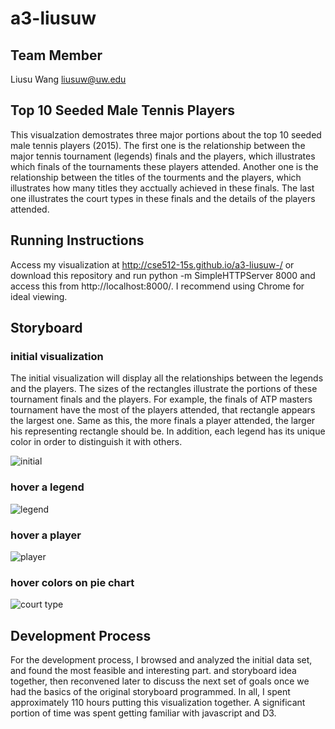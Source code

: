 # a3-liusuw

## Team Member

Liusu Wang liusuw@uw.edu

## Top 10 Seeded Male Tennis Players

This visualzation demostrates three major portions about the top 10 seeded male tennis players (2015). The first one is the relationship between the major tennis tournament (legends) finals and the players, which illustrates which finals of the tournaments these players attended. Another one is the relationship between the titles of the tourments and the players, which illustrates how many titles they acctually achieved in these finals. The last one illustrates the court types in these finals and the details of the players attended.

## Running Instructions

Access my visualization at http://cse512-15s.github.io/a3-liusuw-/ or download this repository and run python -m SimpleHTTPServer 8000 and access this from http://localhost:8000/. I recommend using Chrome for ideal viewing.


## Storyboard

### initial visualization

The initial visualization will display all the relationships between the legends and the players. The sizes of the rectangles illustrate the portions of these tournament finals and the players. For example, the finals of ATP masters tournament have the most of the players attended, that rectangle appears the largest one. Same as this, the more finals a player attended, the larger his representing rectangle should be. In addition, each legend has its unique color in order to distinguish it with others. 

![initial](https://cloud.githubusercontent.com/assets/4379884/7588735/d085679a-f873-11e4-8e08-0ab7dd3b92eb.jpg)

### hover a legend
![legend](https://cloud.githubusercontent.com/assets/4379884/7588736/d29a949c-f873-11e4-9847-e3fd162c5e86.jpg)


### hover a player
![player](https://cloud.githubusercontent.com/assets/4379884/7588738/d48ddc1e-f873-11e4-9b09-4d80f2e1cc2f.jpg)

### hover colors on pie chart 
![court type](https://cloud.githubusercontent.com/assets/4379884/7588740/d61664ca-f873-11e4-9f94-e4e9eedb412a.jpg)


## Development Process

For the development process, I browsed and analyzed the initial data set, and found the most feasible and interesting part. and storyboard idea together, then reconvened later to discuss the next set of goals once we had the basics of the original storyboard programmed. In all, I spent approximately 110 hours putting this visualization together. A significant portion of time was spent getting familiar with javascript and D3. 
